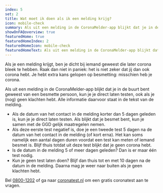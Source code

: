 ```yaml
---
index: 5
set: 2
title: Wat moet ik doen als ik een melding krijg?
icon: mobile-check
summary: Als uit een melding in de CoronaMelder-app blijkt dat je in de buurt bent geweest van een besmette persoon, kun je je direct laten testen, ook als je (nog) geen klachten hebt.
showOnFAQoverview: true
featuredHome: true
featuredHomeIndex: 2
featuredHomeIcon: mobile-check
featuredHomeText: Als uit een melding in de CoronaMelder-app blijkt dat je in de buurt bent geweest van een besmette persoon, kun je je direct laten testen, ook als je (nog) geen klachten hebt.
---
```

Als je een melding krijgt, ben je dicht bij iemand geweest die later corona bleek te hebben. Raak dan niet in paniek: het is niet zeker dat jij dan ook corona hebt. Je hebt extra kans gelopen op besmetting: misschien heb je corona.

Als uit een melding in de CoronaMelder-app blijkt dat je in de buurt bent geweest van een besmette persoon, kun je je direct laten testen, ook als je (nog) geen klachten hebt. Alle informatie daarvoor staat in de tekst van de melding.

- Als de datum van het contact in de melding korter dan 5 dagen geleden is, kun je je  direct laten testen. Als blijkt dat je besmet bent, kun je samen met de GGD gelijk maatregelen nemen.
- Als deze eerste test negatief is, doe je een tweede test 5 dagen na de datum van het contact in de melding (of kort erna). Het kan soms namelijk een aantal dagen duren voordat een test kan meten of iemand besmet is. Blijf thuis totdat uit deze test blijkt dat je geen corona hebt.
- Is de datum in de melding 5 of meer dagen geleden? Dan is er maar één test nodig. 
- Kun je geen test laten doen? Blijf dan thuis tot en met 10 dagen na de datum in de melding. Daarna mag je weer naar buiten als je geen klachten hebt.
 
Bel [0800-1202](tel:+318001202) of ga naar [coronatest.nl](https://www.coronatest.nl) om een gratis coronatest aan te vragen.
